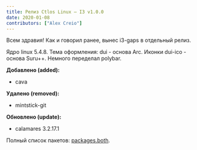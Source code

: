 ```yaml
---
title: Релиз Ctlos Linux — I3 v1.0.0
date: 2020-01-08
contributors: ["Alex Creio"]
---
```


Всем здравия! Как и говорил ранее, вынес i3-gaps в отдельный релиз.

Ядро linux 5.4.8. Тема оформления: dui - основа Arc. Иконки dui-ico - основа Suru++. Немного переделал polybar.

**Добавлено (added):**

- cava

**Удалено (removed):**

- mintstick-git

**Обновлено (update):**

- calamares 3.2.17.1

Полный список пакетов: [packages.both](https://github.com/ctlos/ctlosiso/blob/1d222eac4f4e299f89912c53d348b20c7d797a70/packages.both).
